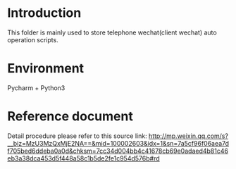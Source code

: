 # Introduction
This folder is mainly used to store telephone wechat(client wechat) auto operation scripts.

# Environment
Pycharm + Python3

# Reference document
Detail procedure please refer to this source link: http://mp.weixin.qq.com/s?__biz=MzU3MzQxMjE2NA==&mid=100002603&idx=1&sn=7a5cf96f06aea7df705bed6ddeba0a0d&chksm=7cc34d004bb4c41678cb69e0adaed4b81c46eb3a38dca453d5f448a58c1b5de2fe1c954d576b#rd
